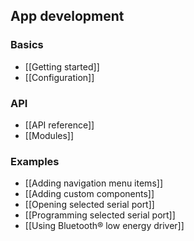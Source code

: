 ## App development

### Basics

* [[Getting started]]
* [[Configuration]]

### API

* [[API reference]]
* [[Modules]]

### Examples

* [[Adding navigation menu items]]
* [[Adding custom components]]
* [[Opening selected serial port]]
* [[Programming selected serial port]]
* [[Using Bluetooth® low energy driver]]